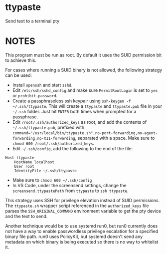 # ttypaste

Send text to a terminal pty

# NOTES

This program must be run as root. By default it uses the SUID permission bit to
achieve this.

For cases where running a SUID binary is not allowed, the following strategy
can be used:

- Install `openssh` and start `sshd`.
- Edit `/etc/ssh/sshd_config` and make sure `PermitRootLogin` is set to `yes`
  or `prohibit-password`.
- Create a passphraseless ssh keypair using `ssh-keygen -f ~/.ssh/ttypaste`. This will
  create a `ttypaste` and `ttypaste.pub` file in your `~/.ssh` folder. Just hit
  `ENTER` both times when prompted for a passphrase.
- Edit `/root/.ssh/authorized_keys` as root, and add the contents of
  `~/.ssh/ttypaste.pub`, prefixed with:
  `command="/usr/local/bin/ttypaste.sh",no-port-forwarding,no-agent-forwarding,no-X11-forwarding`,
  separated with a space. Make sure to `chmod 600 /root/.ssh/authorized_keys`.
- Edit `~/.ssh/config`, add the following to the end of the file:
```
Host ttypaste
    HostName localhost
    User root
    IdentityFile ~/.ssh/ttypaste

```
- Make sure to `chmod 600 ~/.ssh/config`
- In VS Code, under the screensend settings, change the
  `screensend.ttypastePath` from `ttypaste` to `ssh ttypaste`.

This strategy uses SSH for privilege elevation instead of SUID permissions. The
`ttypaste.sh` wrapper script referenced in the `authorized_keys` file parses the 
`SSH_ORIGINAL_COMMAND` environment variable to get the pty device and the text to 
send.

Another technique would be to use systemd run0, but run0 currently does not
have a way to enable passwordless privilege escalation for a specified binary
file path. run0 uses PolicyKit, but systemd doesn't send any metadata on which
binary is being executed so there is no way to whitelist it.
